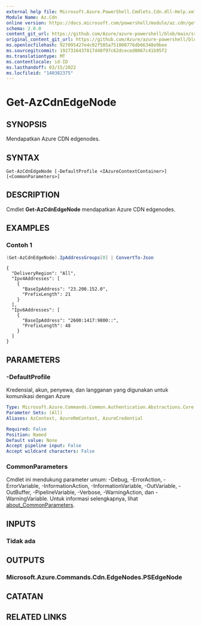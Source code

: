 ```yaml
---
external help file: Microsoft.Azure.PowerShell.Cmdlets.Cdn.dll-Help.xml
Module Name: Az.Cdn
online version: https://docs.microsoft.com/powershell/module/az.cdn/get-azcdnedgenode
schema: 2.0.0
content_git_url: https://github.com/Azure/azure-powershell/blob/main/src/Cdn/Cdn/help/Get-AzCdnEdgeNode.md
original_content_git_url: https://github.com/Azure/azure-powershell/blob/main/src/Cdn/Cdn/help/Get-AzCdnEdgeNode.md
ms.openlocfilehash: 927095427e4c02f505a751008776db66348e9bee
ms.sourcegitcommit: 1927316437817d48f97c62dceced0067c41b95f2
ms.translationtype: MT
ms.contentlocale: id-ID
ms.lasthandoff: 03/15/2022
ms.locfileid: "140382375"
---
```

# Get-AzCdnEdgeNode

## SYNOPSIS
Mendapatkan Azure CDN edgenodes.

## SYNTAX

```
Get-AzCdnEdgeNode [-DefaultProfile <IAzureContextContainer>] [<CommonParameters>]
```

## DESCRIPTION
Cmdlet **Get-AzCdnEdgeNode** mendapatkan Azure CDN edgenodes.

## EXAMPLES

### Contoh 1
```powershell
(Get-AzCdnEdgeNode).IpAddressGroups[0] | ConvertTo-Json
```

```Output
{
  "DeliveryRegion": "All",
  "Ipv4Addresses": [
    {
      "BaseIpAddress": "23.200.152.0",
      "PrefixLength": 21
    }
  ],
  "Ipv6Addresses": [
    {
      "BaseIpAddress": "2600:1417:9800::",
      "PrefixLength": 48
    }
  ]
}
```

## PARAMETERS

### -DefaultProfile
Kredensial, akun, penyewa, dan langganan yang digunakan untuk komunikasi dengan Azure

```yaml
Type: Microsoft.Azure.Commands.Common.Authentication.Abstractions.Core.IAzureContextContainer
Parameter Sets: (All)
Aliases: AzContext, AzureRmContext, AzureCredential

Required: False
Position: Named
Default value: None
Accept pipeline input: False
Accept wildcard characters: False
```

### CommonParameters
Cmdlet ini mendukung parameter umum: -Debug, -ErrorAction, -ErrorVariable, -InformationAction, -InformationVariable, -OutVariable, -OutBuffer, -PipelineVariable, -Verbose, -WarningAction, dan -WarningVariable. Untuk informasi selengkapnya, lihat [about_CommonParameters](http://go.microsoft.com/fwlink/?LinkID=113216).

## INPUTS

### Tidak ada

## OUTPUTS

### Microsoft.Azure.Commands.Cdn.EdgeNodes.PSEdgeNode

## CATATAN

## RELATED LINKS
